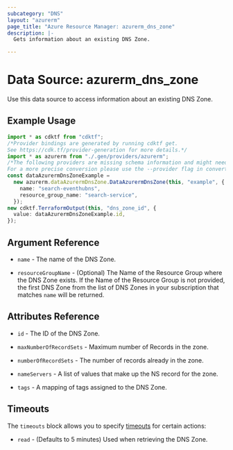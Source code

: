 ```yaml
---
subcategory: "DNS"
layout: "azurerm"
page_title: "Azure Resource Manager: azurerm_dns_zone"
description: |-
  Gets information about an existing DNS Zone.

---
```


# Data Source: azurerm\_dns\_zone

Use this data source to access information about an existing DNS Zone.

## Example Usage

```typescript
import * as cdktf from "cdktf";
/*Provider bindings are generated by running cdktf get.
See https://cdk.tf/provider-generation for more details.*/
import * as azurerm from "./.gen/providers/azurerm";
/*The following providers are missing schema information and might need manual adjustments to synthesize correctly: azurerm.
For a more precise conversion please use the --provider flag in convert.*/
const dataAzurermDnsZoneExample =
  new azurerm.dataAzurermDnsZone.DataAzurermDnsZone(this, "example", {
    name: "search-eventhubns",
    resource_group_name: "search-service",
  });
new cdktf.TerraformOutput(this, "dns_zone_id", {
  value: dataAzurermDnsZoneExample.id,
});

```

## Argument Reference

*   `name` - The name of the DNS Zone.

*   `resourceGroupName` - (Optional) The Name of the Resource Group where the DNS Zone exists.
    If the Name of the Resource Group is not provided, the first DNS Zone from the list of DNS Zones
    in your subscription that matches `name` will be returned.

## Attributes Reference

*   `id` - The ID of the DNS Zone.

*   `maxNumberOfRecordSets` - Maximum number of Records in the zone.

*   `numberOfRecordSets` - The number of records already in the zone.

*   `nameServers` - A list of values that make up the NS record for the zone.

*   `tags` - A mapping of tags assigned to the DNS Zone.

## Timeouts

The `timeouts` block allows you to specify [timeouts](https://www.terraform.io/language/resources/syntax#operation-timeouts) for certain actions:

* `read` - (Defaults to 5 minutes) Used when retrieving the DNS Zone.
